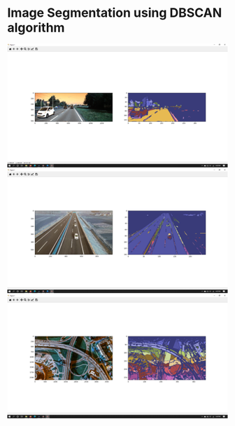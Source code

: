 # Image Segmentation using DBSCAN algorithm


![Image description](https://github.com/shubham1925/image-segmentation/blob/master/output/cars.png)
![Image description](https://github.com/shubham1925/image-segmentation/blob/master/output/highway.png)
![Image description](https://github.com/shubham1925/image-segmentation/blob/master/output/flyover.png)
